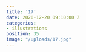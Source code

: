 ```yaml
---
title: '17'
date: 2020-12-20 09:10:00 Z
categories:
- illustrations
position: 35
image: "/uploads/17.jpg"
---
```


